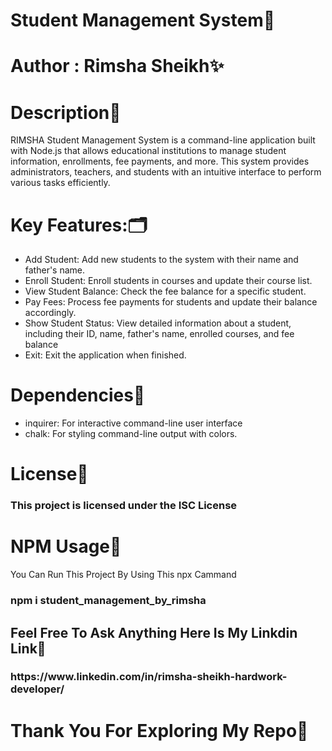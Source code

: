 <h1>Student Management System📒</h1>
<h1>Author : Rimsha Sheikh✨</h1>
<h1>Description📌</h1>
<p>RIMSHA Student Management System is a command-line application built with Node.js that allows educational institutions to manage student information, enrollments, fee payments, and more. This system provides administrators, teachers, and students with an intuitive interface to perform various tasks efficiently.</p>
<h1>Key Features:🗂️</h1>
<ul>
  <li>Add Student: Add new students to the system with their name and father's name.</li>
  <li>Enroll Student: Enroll students in courses and update their course list.</li>
  <li>View Student Balance: Check the fee balance for a specific student.</li>
  <li>Pay Fees: Process fee payments for students and update their balance accordingly.</li>
  <li>Show Student Status: View detailed information about a student, including their ID, name, father's name, enrolled courses, and fee balance</li>
  <li>Exit: Exit the application when finished.</li>
</ul>
<h1>Dependencies📝</h1>
<ul>
  <li>inquirer: For interactive command-line user interface</li>
  <li>chalk: For styling command-line output with colors.</li>
  
</ul>
<h1>License📇</h1>
<h3>This project is licensed under the ISC License</h3>
<h1>NPM Usage📍</h1>
<p>You Can Run This Project By Using This  npx Cammand</p>
<h3>npm i student_management_by_rimsha</h3>
<h2>Feel Free To Ask Anything Here Is My Linkdin Link📍</h2>
<h3>https://www.linkedin.com/in/rimsha-sheikh-hardwork-developer/</h3>
<h1>Thank You For Exploring My Repo💖</h1>
